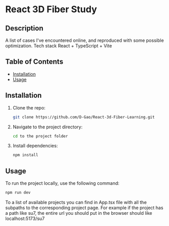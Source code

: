 # React 3D Fiber Study

## Description

A list of cases I've encountered online, and reproduced with some possible optimization. Tech stack React + TypeScript + Vite

## Table of Contents

- [Installation](#installation)
- [Usage](#usage)

## Installation

1. Clone the repo:
   ```sh
   git clone https://github.com/D-Gao/React-3d-Fiber-Learning.git
   ```
2. Navigate to the project directory:
   ```sh
   cd to the project folder
   ```
3. Install dependencies:
   ```sh
   npm install
   ```

## Usage

To run the project locally, use the following command:

```sh
npm run dev
```

To a list of available projects you can find in App.tsx file with all the subpaths to the corresponding project page. For example if the project has a path like su7, the entire url you should put in the browser should like localhost:5173/su7
